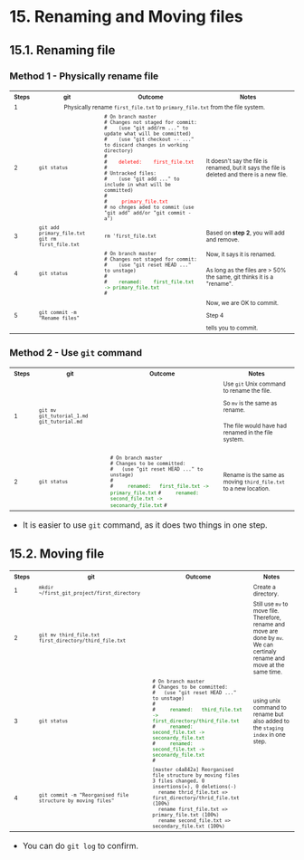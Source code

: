 # 15. Renaming and Moving files 

## 15.1. Renaming file
### Method 1 - Physically rename file
<table><tbody>
  <tr>
    <th><font size="1">Steps</font></th>	
    <th><font size="1">git</font></th>	    
    <th><font size="1">Outcome</font></th>	    
    <th><font size="1">Notes</font></th>	            
  </tr>
  <tr>
  <tr>
    <td><font size="1">1</font></td>
    <td colspan="3" align="center"><font size="1">
      Physically rename <code>first_file.txt</code> to <code>primary_file.txt</code> from the file system.
    </font></td>            
  </tr>
  <tr>
    <td><font size="1">2</font></td>
    <td><font size="1"><code>git status</code></font></td>
    <td><font size="1">
      <code># On branch master</code><br>
      <code># Changes not staged for commit:</code><br>
      <code># &nbsp;&nbsp; (use "git add/rm <file>..." to update what will be committed)</code><br>            
      <code># &nbsp;&nbsp; (use "git checkout -- <file>..." to discard changes in working directory)</code><br>            
      <code># </code><br>      
      <code># &nbsp;&nbsp; <font color="red">deleted: &nbsp;&nbsp; first_file.txt </font></code><br>            
      <code># </code><br>            
      <code># Untracked files:</code><br>
      <code># &nbsp;&nbsp; (use "git add <file>..." to include in what will be committed)</code><br>
      <code># </code><br>            
      <code># &nbsp;&nbsp; <font color="red"> primary_file.txt </font></code><br>            
      <code># no chnges aded to commit (use "git add" add/or "git commit -a") </font></code>           
    </font></td>
    <td><font size="1">It doesn't say the file is renamed, but it says the file is deleted and there is a new file.</font></td>            
  </tr>
  <tr>
    <td><font size="1">3</font></td>
    <td><font size="1">
      <code>git add primary_file.txt</code><br>
      <code>git rm first_file.txt</code>
    </font></td>
    <td><font size="1">  <code>rm 'first_file.txt</code> </font></td>
    <td><font size="1">Based on <b>step 2</b>, you will add and remove.</font></td>            
  </tr>
  <tr>
    <td><font size="1">4</font></td>
    <td><font size="1"><code>git status</code></font></td>
    <td><font size="1">
      <code># On branch master</code><br>
      <code># Changes not staged for commit:</code><br>
      <code># &nbsp;&nbsp; (use "git reset HEAD <file>..." to unstage)</code><br>            
      <code># </code><br>            
      <code># &nbsp;&nbsp; <font color="green">renamed: &nbsp;&nbsp; first_file.txt -> primary_file.txt</font></code><br>            
      <code># </code><br>            
    </font></td>
    <td><font size="1">
      Now, it says it is renamed. <p>
      As long as the files are > 50% the same, git thinks it is a "rename".
    </font></td>            
  </tr>
  <tr>
    <td><font size="1">5</font></td>
    <td><font size="1"><code>git commit -m "Rename files"</code></font></td>
    <td><font size="1">    </font></td>
    <td><font size="1">      
      Now, we are OK to commit. <p> 
      <p>Step 4</p> tells you to commit.  
    </font></td>            
  </tr>
</tbody></table>

### Method 2 - Use `git` command
<table><tbody>
  <tr>
    <th><font size="1">Steps</font></th>	
    <th><font size="1">git</font></th>	    
    <th><font size="1">Outcome</font></th>	    
    <th><font size="1">Notes</font></th>	            
  </tr>
  <tr>
  <tr>
    <td><font size="1">1</font></td>
    <td><font size="1"><code>git mv git_tutorial_1.md git_tutorial.md</code></font></td>
    <td><font size="1"><code></code></font></td>
    <td><font size="1">
      Use <code>git</code> Unix command to rename the file. <p> 
      So <code>mv</code> is the same as rename. <p>
      The file would have had renamed in the file system.
    </font></td>        
  </tr>
  <tr>
    <td><font size="1">2</font></td>
    <td><font size="1"><code>git status</code></font></td>
    <td><font size="1">
	 <code># On branch master</code><br>
	 <code># Changes to be committed:</code><br>
	 <code># &nbsp;&nbsp;(use "git reset HEAD <file>..." to unstage)</code><br>
	 <code># </code><br>
	 <code># <font color="green"> &nbsp;&nbsp; renamed: &nbsp; first_file.txt -> primary_file.txt</font></code>
	 <code># <font color="green"> &nbsp;&nbsp; renamed: &nbsp; second_file.txt -> seconardy_file.txt</font></code>
	 <code># </code><br>
    </font></td>
    <td><font size="1">
      Rename is the same as moving <code>third_file.txt</code> to a new location.
    </font></td>            
  </tr>
</tbody></table>

* It is easier to use `git` command, as it does two things in one step.

## 15.2. Moving file

<table><tbody>
  <tr>
    <th><font size="1">Steps</font></th>	
    <th><font size="1">git</font></th>	    
    <th><font size="1">Outcome</font></th>	    
    <th><font size="1">Notes</font></th>	            
  </tr>
  <tr>
  <tr>
    <td><font size="1">1</font></td>
    <td><font size="1"><code>mkdir ~/first_git_project/first_directory</code></font></td>
    <td><font size="1"><code></code></font></td>
    <td><font size="1">Create a directory.</font></td>            
  </tr>
  <tr>
    <td><font size="1">2</font></td>
    <td><font size="1"><code>git mv third_file.txt first_directory/third_file.txt</code></font></td>
    <td><font size="1"><code></code></font></td>
    <td><font size="1">
      Still use <code>mv</code> to move file. <br>
      Therefore, rename and move are done by <code>mv</code>.<br>
      We can certinaly rename and move at the same time.      
    </font></td>            
  </tr>
  <tr>
    <td><font size="1">3</font></td>
    <td><font size="1"><code>git status</code></font></td>
    <td><font size="1">
	 <code># On branch master</code><br>
	 <code># Changes to be committed:</code><br>
	 <code># &nbsp;&nbsp;(use "git reset HEAD <file>..." to unstage)</code><br>
	 <code># </code><br>
	 <code># <font color="green"> &nbsp;&nbsp; renamed: &nbsp; third_file.txt -> first_directory/third_file.txt</font></code><br>
	 <code># <font color="green"> &nbsp;&nbsp; renamed: &nbsp; second_file.txt -> seconardy_file.txt</font></code><br>
	 <code># <font color="green"> &nbsp;&nbsp; renamed: &nbsp; second_file.txt -> seconardy_file.txt</font></code><br>
	 <code># </code><br>
    </font></td>
    <td><font size="1">
      using unix command to rename but also added to the <code>staging index</code> in one step.
    </font></td>            
  </tr>
  <tr>
    <td><font size="1">4</font></td>
    <td><font size="1"><code>git commit -m "Reorganised file structure by moving files"</code></font></td>
    <td><font size="1">
	 <code>[master c4a842a] Reorganised file structure by moving files</code><br>
	 <code>3 files changed, 0 insertions(+), 0 deletions(-)</code><br>
	 <code>&nbsp; rename thrid_file.txt => first_directory/thrid_file.txt (100%)</code><br>
	 <code>&nbsp; rename first_file.txt => primary_file.txt (100%)</code><br>
	 <code>&nbsp; rename second_file.txt => secondary_file.txt (100%)</code><br>    </font></td>
    <td><font size="1">   </font></td>            
  </tr>  
  
</tbody></table>

* You can do `git log` to confirm.
